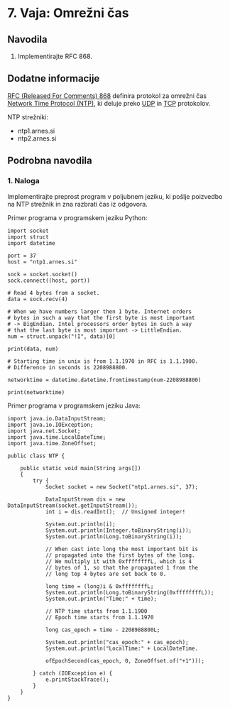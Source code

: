 # 7. Vaja: Omrežni čas

## Navodila
 
1. Implementirajte RFC 868.

## Dodatne informacije

[RFC (Released For Comments) 868](https://datatracker.ietf.org/doc/html/rfc868) definira protokol za omrežni čas [Network Time Protocol (NTP)](https://en.wikipedia.org/wiki/Network_Time_Protocol), ki deluje preko [UDP](https://en.wikipedia.org/wiki/User_Datagram_Protocol) in [TCP](https://en.wikipedia.org/wiki/Transmission_Control_Protocol) protokolov.

NTP strežniki:
- ntp1.arnes.si
- ntp2.arnes.si

## Podrobna navodila

### 1. Naloga
Implementirajte preprost program v poljubnem jeziku, ki pošlje poizvedbo na NTP strežnik in zna razbrati čas iz odgovora.

Primer programa v programskem jeziku Python:

    import socket
    import struct
    import datetime

    port = 37
    host = "ntp1.arnes.si"

    sock = socket.socket()
    sock.connect((host, port))

    # Read 4 bytes from a socket.
    data = sock.recv(4)

    # When we have numbers larger then 1 byte. Internet orders
    # bytes in such a way that the first byte is most important
    # -> BigEndian. Intel processors order bytes in such a way
    # that the last byte is most important -> LittleEndian.
    num = struct.unpack("!I", data)[0]

    print(data, num)
    
    # Starting time in unix is from 1.1.1970 in RFC is 1.1.1900.
    # Difference in seconds is 2208988800.
    
    networktime = datetime.datetime.fromtimestamp(num-2208988800)

    print(networktime)

Primer programa v programskem jeziku Java:

    import java.io.DataInputStream;
    import java.io.IOException;
    import java.net.Socket;
    import java.time.LocalDateTime;
    import java.time.ZoneOffset;

    public class NTP {

        public static void main(String args[])
        {
            try {
                Socket socket = new Socket("ntp1.arnes.si", 37);

                DataInputStream dis = new DataInputStream(socket.getInputStream());
                int i = dis.readInt();  // Unsigned integer!
                
                System.out.println(i);
                System.out.println(Integer.toBinaryString(i));
                System.out.println(Long.toBinaryString(i));
                
                // When cast into long the most important bit is
                // propagated into the first bytes of the long.
                // We multiply it with 0xffffffffL, which is 4
                // bytes of 1, so that the propagated 1 from the
                // long top 4 bytes are set back to 0.
                
                long time = (long)i & 0xffffffffL;
                System.out.println(Long.toBinaryString(0xffffffffL));
                System.out.println("Time:" + time);

                // NTP time starts from 1.1.1900
                // Epoch time starts from 1.1.1970

                long cas_epoch = time - 2208988800L;
                
                System.out.println("cas_epoch:" + cas_epoch);
                System.out.println("LocalTime:" + LocalDateTime.
                
                ofEpochSecond(cas_epoch, 0, ZoneOffset.of("+1")));

            } catch (IOException e) {
                e.printStackTrace();
            }
        }
    }
